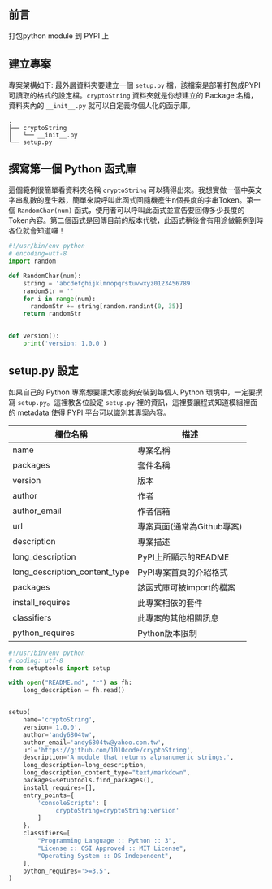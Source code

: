 ## 前言
打包python module 到 PYPI 上

## 建立專案
專案架構如下: 最外層資料夾要建立一個 `setup.py` 檔，該檔案是部署打包成PYPI可讀取的格式的設定檔。`cryptoString` 資料夾就是你想建立的 Package 名稱，資料夾內的 `__init__.py` 就可以自定義你個人化的函示庫。

```
.
├── cryptoString
│   └── __init__.py
└── setup.py
```

## 撰寫第一個 Python 函式庫
這個範例很簡單看資料夾名稱 `cryptoString` 可以猜得出來。我想實做一個中英文字串亂數的產生器，簡單來說呼叫此函式回隨機產生n個長度的字串Token。第一個 `RandomChar(num)` 函式，使用者可以呼叫此函式並宣告要回傳多少長度的Token內容。第二個函式是回傳目前的版本代號，此函式稍後會有用途做範例到時各位就會知道囉！

```py
#!/usr/bin/env python
# encoding=utf-8
import random

def RandomChar(num):
    string = 'abcdefghijklmnopqrstuvwxyz0123456789'
    randomStr = ''
    for i in range(num):
      randomStr += string[random.randint(0, 35)]
    return randomStr
 

def version():
    print('version: 1.0.0')
```

## setup.py 設定
如果自己的 Python 專案想要讓大家能夠安裝到每個人 Python 環境中，一定要撰寫 `setup.py`。這裡教各位設定 `setup.py` 裡的資訊，這裡要讓程式知道模組裡面的 metadata 使得 PYPI 平台可以識別其專案內容。

| 欄位名稱                      | 描述                       |
|-------------------------------|----------------------------|
| name                          | 專案名稱                   |
| packages                      | 套件名稱                   |
| version                       | 版本                       |
| author                        | 作者                       |
| author_email                  | 作者信箱                   |
| url                           | 專案頁面(通常為Github專案) |
| description                   | 專案描述                   |
| long_description              | PyPI上所顯示的README       |
| long_description_content_type | PyPI專案首頁的介紹格式     |
| packages                      | 該函式庫可被import的檔案   |
| install_requires              | 此專案相依的套件           |
| classifiers                   | 此專案的其他相關訊息       |
| python_requires               | Python版本限制             |

```py
#!/usr/bin/env python
# coding: utf-8
from setuptools import setup

with open("README.md", "r") as fh:
    long_description = fh.read()


setup(
    name='cryptoString',
    version='1.0.0',
    author='andy6804tw',
    author_email='andy6804tw@yahoo.com.tw',
    url='https://github.com/1010code/cryptoString',
    description='A module that returns alphanumeric strings.',
    long_description=long_description,
    long_description_content_type="text/markdown",
    packages=setuptools.find_packages(),
    install_requires=[],
    entry_points={
        'consoleScripts': [
            'cryptoString=cryptoString:version'
        ]
    },
    classifiers=[
        "Programming Language :: Python :: 3",
        "License :: OSI Approved :: MIT License",
        "Operating System :: OS Independent",
    ],
    python_requires='>=3.5',
)
```